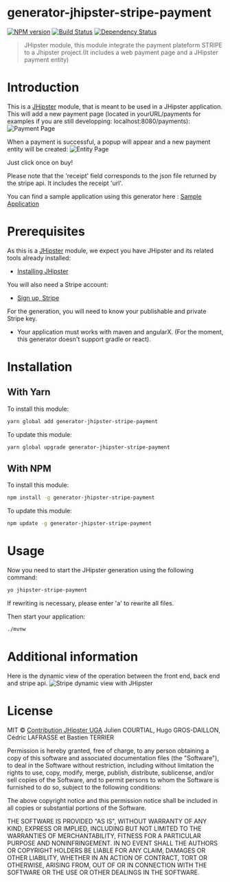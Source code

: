 # generator-jhipster-stripe-payment
[![NPM version][npm-image]][npm-url] [![Build Status][travis-image]][travis-url] [![Dependency Status][daviddm-image]][daviddm-url]
> JHipster module, this module integrate the payment plateform STRIPE to a Jhipster project.(It includes a web payment page and a JHipster payment entity)

# Introduction

This is a [JHipster](http://jhipster.github.io/) module, that is meant to be used in a JHipster application. This will add a new payment page (located in yourURL/payments for examples if you are still developping: localhost:8080/payments):
![Payment Page](images/PaymentPage.png)

When a payment is successful, a popup will appear and a new payment entity will be created:
![Entity Page](images/EntityPayment.png)

Just click once on buy!

Please note that the 'receipt' field corresponds to the json file returned by the stripe api. It includes the receipt 'url'.

You can find a sample application using this generator here : [Sample Application](https://github.com/contribution-jhipster-uga/sample-application-stripe)


# Prerequisites

As this is a [JHipster](http://jhipster.github.io/) module, we expect you have JHipster and its related tools already installed:

- [Installing JHipster](https://jhipster.github.io/installation.html)

You will also need a Stripe account:

- [Sign up, Stripe](https://dashboard.stripe.com/register)

For the generation, you will need to know your publishable and private Stripe key.

- Your application must works with maven and angularX. (For the moment, this generator doesn't support gradle or react).


# Installation

## With Yarn

To install this module:

```bash
yarn global add generator-jhipster-stripe-payment
```

To update this module:

```bash
yarn global upgrade generator-jhipster-stripe-payment
```

## With NPM

To install this module:

```bash
npm install -g generator-jhipster-stripe-payment
```

To update this module:

```bash
npm update -g generator-jhipster-stripe-payment
```

# Usage

Now you need to start the JHipster generation using the following command:
```bash
yo jhipster-stripe-payment
```
If rewriting is necessary, please enter 'a' to rewrite all files.

Then start your application:
```bash
./mvnw
```

# Additional information
Here is the dynamic view of the operation between the front end, back end and stripe api.
![Stripe dynamic view with JHipster](images/diagram.png)

# License


MIT © [Contribution JHipster UGA](https://github.com/contribution-jhipster-uga/)
Julien COURTIAL, Hugo GROS-DAILLON, Cédric LAFRASSE et Bastien TERRIER

Permission is hereby granted, free of charge, to any person obtaining a copy of this software and associated documentation files (the "Software"), to deal in the Software without restriction, including without limitation the rights to use, copy, modify, merge, publish, distribute, sublicense, and/or sell copies of the Software, and to permit persons to whom the Software is furnished to do so, subject to the following conditions:

The above copyright notice and this permission notice shall be included in all copies or substantial portions of the Software.

THE SOFTWARE IS PROVIDED "AS IS", WITHOUT WARRANTY OF ANY KIND, EXPRESS OR IMPLIED, INCLUDING BUT NOT LIMITED TO THE WARRANTIES OF MERCHANTABILITY, FITNESS FOR A PARTICULAR PURPOSE AND NONINFRINGEMENT. IN NO EVENT SHALL THE AUTHORS OR COPYRIGHT HOLDERS BE LIABLE FOR ANY CLAIM, DAMAGES OR OTHER LIABILITY, WHETHER IN AN ACTION OF CONTRACT, TORT OR OTHERWISE, ARISING FROM, OUT OF OR IN CONNECTION WITH THE SOFTWARE OR THE USE OR OTHER DEALINGS IN THE SOFTWARE.

[npm-image]: https://img.shields.io/npm/v/generator-jhipster-database-backup.svg
[npm-url]: https://npmjs.org/package/generator-jhipster-database-backup
[travis-image]: https://travis-ci.org/contribution-jhipster-uga/generator-jhipster-database-backup.svg?branch=master
[travis-url]: https://travis-ci.org/contribution-jhipster-uga/generator-jhipster-database-backup
[daviddm-image]: https://david-dm.org/contribution-jhipster-uga/generator-jhipster-database-backup.svg?theme=shields.io
[daviddm-url]: https://david-dm.org/contribution-jhipster-uga/generator-jhipster-database-backup

